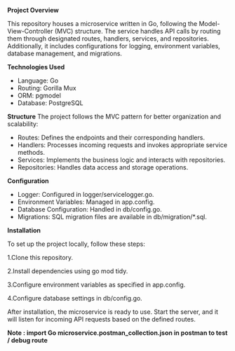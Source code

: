 
**Project Overview**

This repository houses a microservice written in Go, following the Model-View-Controller (MVC) structure. The service handles API calls by routing them through designated routes, handlers, services, and repositories. Additionally, it includes configurations for logging, environment variables, database management, and migrations.

**Technologies Used**
- Language: Go
- Routing: Gorilla Mux
- ORM: pgmodel
- Database: PostgreSQL

**Structure**
The project follows the MVC pattern for better organization and scalability:

- Routes: Defines the endpoints and their corresponding handlers.
- Handlers: Processes incoming requests and invokes appropriate service methods.
- Services: Implements the business logic and interacts with repositories.
- Repositories: Handles data access and storage operations.

**Configuration**

- Logger: Configured in logger/servicelogger.go.
- Environment Variables: Managed in app.config.
- Database Configuration: Handled in db/config.go.
- Migrations: SQL migration files are available in db/migration/*.sql.

**Installation**

To set up the project locally, follow these steps:

  1.Clone this repository.
  
  2.Install dependencies using go mod tidy.
  
  3.Configure environment variables as specified in app.config.
  
  4.Configure database settings in db/config.go.

After installation, the microservice is ready to use. Start the server, and it will listen for incoming API requests based on the defined routes.


**Note : import Go microservice.postman_collection.json in postman to test / debug route**
